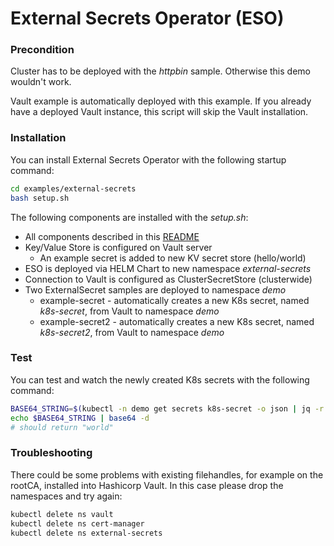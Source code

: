 # External Secrets Operator (ESO)

### Precondition

Cluster has to be deployed with the *httpbin* sample. Otherwise this demo wouldn't work.

Vault example is automatically deployed with this example. If you already have a deployed Vault instance, this script will skip the Vault installation.

### Installation

You can install External Secrets Operator with the following startup command:

```bash
cd examples/external-secrets
bash setup.sh
```

The following components are installed with the *setup.sh*:

- All components described in this [README](examples/vault/README.md)
- Key/Value Store is configured on Vault server
  - An example secret is added to new KV secret store (hello/world)
- ESO is deployed via HELM Chart to new namespace *external-secrets*
- Connection to Vault is configured as ClusterSecretStore (clusterwide)
- Two ExternalSecret samples are deployed to namespace *demo*
  - example-secret - automatically creates a new K8s secret, named *k8s-secret*, from Vault to namespace *demo*
  - example-secret2 - automatically creates a new K8s secret, named *k8s-secret2*,  from Vault to namespace *demo*

### Test

You can test and watch the newly created K8s secrets with the following command:

```bash
BASE64_STRING=$(kubectl -n demo get secrets k8s-secret -o json | jq -r .data.helloKey)
echo $BASE64_STRING | base64 -d
# should return "world"
```

### Troubleshooting

There could be some problems with existing filehandles, for example on the rootCA, installed into Hashicorp Vault. In this case please drop the namespaces and try again:

```bash
kubectl delete ns vault
kubectl delete ns cert-manager
kubectl delete ns external-secrets
```

